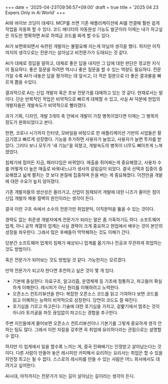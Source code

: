 +++
date = '2025-04-23T09:56:57+09:00'
draft = true
title = '2025 04 23 Expers Only in Ai World'
+++

AI와 바이브 코딩이 대세다. MCP를 쓰면 기존 애플리케이션에 AI를 연결해 훨씬 쉽게 작업을 자동화 할 수 있다. 코드 에디터의 자동완성 기능도 발군이라 이제는 내가 하고싶은 의도만 명확하면 AI로 하여금 코드를 짜게 할 수도 있다.

AI가 보편화되면서 숙련된 개발자는 불필요해 지는게 아닐까 생각을 했다. 하지만 아직까지의 생각으로는 전문가는 살아남고 비전문가가 도태되는 것 같다.

AI가 대체로 정답을 말하고, 대체로 좋은 답을 내지만 그 답에 대한 판단은 정교한 지식이 필요하다. 좋은 질문을 하려면 역시나 좋은 질문을 할 수 있는 역량도 필요하다. 전문가일 수록 AI가 내놓은 답을 평가하는 데 앞서고, 더 적은 질문으로 더 좋은 결과물을 빠르게 뽑을 수있다.

결과적으로 AI는 신입 개발자 혹은 초보 전문가를 대체하고 있는 것 같다. 현재로서는 말이다. 단순 반복적인 작업은 비약적으로 빠르게 대체할 수 있고, 사실 AI 덕분에 현업의 개발자들은 개발속도가 비약적으로 빨라졌다.

과거 기획, 디자인, 개발 3개의 축 안에서 개발이 가장 병목이었다면 이제는 그 병목의 정도가 완화되었다고 본다. 

한편, 코로나 시기까지 인터넷, 모바일을 바탕으로 한 애플리케이션 기반의 사업들은 황금기였고 빠르게 성장했다. 기능을 추가하면 사용자가 늘었고, 사용자가 늘면 투자를 받았다. 그러다 보니 모두가 '새 기능!'을 외쳤고, 개발속도의 병목이 너무도 뼈아프게 느껴졌었다.

침체기에 접어든 지금, 패러다임은 바뀌었다. 매출을 쥐어짜는게 중요해졌고, 사용자 수를 어떻게 더 높은 매출로 바꿔내느냐가 생사의 갈림길이 되었다. 결국 선택과 집중이 중요해졌고 넓게 펼치는 것 보다 본질에 집중하며 돈을 버는 게 중요해졌다. 이전만큼 개발에 대한 수요가 높지 않아졌다.

기존 개발자들의 생산성은 올라가고, 산업이 침체되어 개발에 대한 니즈가 줄어든 점이 신입 개발자 채용 절벽의 원인이라는 생각이 든다.

결국 이런 구조 속에서 소수의 전문가만 취업문턱, 이직문턱을 뚫을 수 있는 것이다.

경력도 없는 취준생 개발자에게 전문가가 되라는 말은 좀 가혹하기도 하다. 소프트웨어 업계, 아니 공학 계열의 업계는 사실 경력이 크게 중요하고 현업에서 배우는 것이 본인의 성장을 좌우한다. 그래서 많은 후배들이 막막해하는 것도 이해가 간다.

당분간 소프트웨어 업계의 침체가 예상되니 업계를 옮기거나 전공과 무관하게 취업하는 것도 방법이다.

혹은 전문가가 되어보는 것도 방법일 것 같다. 가능한지는 모르겠다.

만약 전문가가 되고자 한다면 추천하고 싶은 것이 몇 개 있다.

- 기본에 충실한다: 자료구조, 알고리즘, 운영체제 등 기초에 정통하고, 파고들어 확실하게 이해한다. 레시피가 아닌 원리를 이해하려고 노력한다.
- 오픈소스 컨트리뷰션을 한다: 복잡한 오픈소스 코드를 읽고 기여하다 보면 코드를 읽고 이해하는 능력이 비약적으로 성장한다. 당연히 코드도 잘 짜진다.
- 호기심을 기르고 파고든다: 기술에 대한 호기심을 가지고, 겉핥기에서 멈추는 것이 아니라 토끼굴을 파듯 끊임없이 파고드는 경험을 추구한다.

주변 지인들에게 물어보면 오픈소스 컨트리뷰션이나 기본기를 그렇게 중요하게 생각 안하는 팀도 많다. 그래서 이런 자질을 갖추면 꼭 취업에 유리하다라는 관점으로는 설명할 수 없다.

하지만 이 업계에서 일을 할수록 느끼는 게, 결국 진짜배기는 인정받고 살아남는다는 것이다. 다른 사람이 만들어 놓은 레시피만 카피해서 요리하는 요리사는 취업은 할 수 있을 지언정 최고는 될 수 없다. 스스로의 레시피를 만들 수 있는 사람은 어느 회사에서도 데려가고 싶어한다.

AI시대, 아직까지는 전문가가 되는 길이 살아남는 길이라는 생각이 든다.
